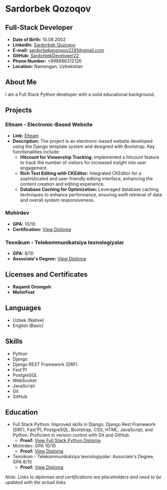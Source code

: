 # Sardorbek Qozoqov

## Full-Stack Developer

- **Date of Birth:** 10.08.2002
- **LinkedIn:** [Sardorbek Qozoqov](https://www.linkedin.com/in/sardorbekqozoqov)
- **E-mail:** sardorbekqozoqov2281@gmail.com
- **GitHub:** [SardorbekDeveloper22](https://github.com/SardorbekDeveloper22)
- **Phone Number:** +998996312126
- **Location:** Namangan, Uzbekistan

## About Me

I am a Full Stack Python developer with a solid educational background.

## Projects

### Elteam - Electronic-Based Website
- **Link:** [Elteam](https://elteam.uz/)
- **Description:** The project is an electronic-based website developed using the Django template system and designed with Bootstrap. Key functionalities include:
  - **Hitcount for Viewership Tracking:** Implemented a hitcount feature to track the number of visitors for increased insight into user engagement.
  - **Rich Text Editing with CKEditor:** Integrated CKEditor for a sophisticated and user-friendly editing interface, enhancing the content creation and editing experience.
  - **Database Caching for Optimization:** Leveraged database caching techniques to enhance performance, ensuring swift retrieval of data and overall system responsiveness.

### Mohirdev
- **GPA:** 10/10
- **Certification:** [View Diploma](#)

### Texnikum - Telekommunikatsiya texnologiyalar
- **GPA:** 8/10
- **Associate's Degree:** [View Diploma](#)

## Licenses and Certificates
- **Raqamli Oromgoh**
- **MohirFest**

## Languages
- Uzbek (Native)
- English (Basic)

## Skills
- Python
- Django
- Django REST Framework (DRF)
- Fast'PI
- PostgreSQL
- WebSocket
- JavaScript
- Git
- GitHub

## Education
- Full Stack Python: Improved skills in Django, Django Rest Framework (DRF), Fast'PI, PostgreSQL, Bootstrap, CSS, HTML, JavaScript, and Python. Proficient in version control with Git and GitHub.
  - **Proof:** [View Full Stack Python Diploma](#)
- Mohirdev: GPA 10/10
  - **Proof:** [View Diploma](#)
- Texnikum - Telekommunikatsiya texnologiyalar: Associate's Degree, GPA 8/10
  - **Proof:** [View Diploma](#)

*Note: Links to diplomas and certifications are placeholders and need to be updated with the actual links.*
